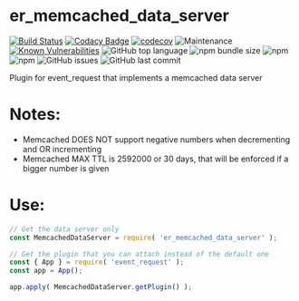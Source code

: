 # er_memcached_data_server

[![Build Status](https://travis-ci.com/Michaelpalacce/er_memcached_data_server.svg?branch=master)](https://travis-ci.com/Michaelpalacce/er_memcached_data_server) [![Codacy Badge](https://api.codacy.com/project/badge/Grade/3582b90b7f824a73b44f67e3594a36a0)](https://app.codacy.com/manual/Michaelpalacce/er_memcached_data_server?utm_source=github.com&utm_medium=referral&utm_content=Michaelpalacce/er_memcached_data_server&utm_campaign=Badge_Grade_Dashboard) [![codecov](https://codecov.io/gh/Michaelpalacce/er_memcached_data_server/branch/master/graph/badge.svg)](https://codecov.io/gh/Michaelpalacce/er_memcached_data_server) ![Maintenance](https://img.shields.io/maintenance/yes/2020) [![Known Vulnerabilities](https://snyk.io/test/github/Michaelpalacce/er_memcached_data_server/badge.svg?targetFile=package.json)](https://snyk.io/test/github/Michaelpalacce/er_memcached_data_server?targetFile=package.json) ![GitHub top language](https://img.shields.io/github/languages/top/MichaelPalacce/er_memcached_data_server) ![npm bundle size](https://img.shields.io/bundlephobia/min/er_memcached_data_server) ![npm](https://img.shields.io/npm/dw/er_memcached_data_server) ![npm](https://img.shields.io/npm/dt/er_memcached_data_server) ![GitHub issues](https://img.shields.io/github/issues/MichaelPalacce/er_memcached_data_server) ![GitHub last commit](https://img.shields.io/github/last-commit/MichaelPalacce/er_memcached_data_server)

Plugin for event_request that implements a memcached data server

# Notes:
- Memcached DOES NOT support negative numbers when decrementing and OR incrementing
- Memcached MAX TTL is 2592000 or 30 days, that will be enforced if a bigger number is given

# Use:
~~~javascript
// Get the data server only
const MemcachedDataServer = require( 'er_memcached_data_server' );

// Get the plugin that you can attach instead of the default one
const { App } = require( 'event_request' );
const app = App();

app.apply( MemcachedDataServer.getPlugin() );
~~~
